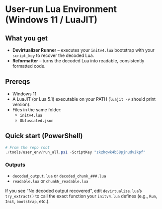 # User-run Lua Environment (Windows 11 / LuaJIT)

## What you get
- **Devirtualizer Runner** – executes your `initv4.lua` bootstrap with your `script_key` to recover the decoded Lua.
- **Reformatter** – turns the decoded Lua into readable, consistently formatted code.

## Prereqs
- Windows 11
- A LuaJIT (or Lua 5.1) executable on your PATH (`luajit -v` should print version).
- Files in the same folder:
  - `initv4.lua`
  - `Obfuscated.json`

## Quick start (PowerShell)
```powershell
# From the repo root
./tools/user_env/run_all.ps1 -ScriptKey "zkzhqwk4b58pjnudvikpf"
```

### Outputs
- `decoded_output.lua` or `decoded_chunk_###.lua`
- `readable.lua` or `chunkN_readable.lua`

If you see “No decoded output recovered”, edit `devirtualize.lua`’s `try_extract()` to call the exact function your `initv4.lua` defines (e.g., `Run`, `Init`, `bootstrap`, etc.).
